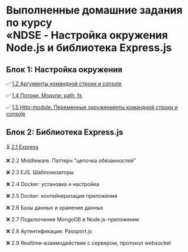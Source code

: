 # Выполненные домашние задания по курсу <br/> **«NDSE - Настройка окружения Node.js и библиотека Express.js**

## Блок 1: Настройка окружения

:white_check_mark: [1.2 Аргументы командной строки и console](https://github.com/KristineGNCH/NDSE/tree/main/HM-1.2)

:white_check_mark: [1.4 Потоки. Модули: path, fs](https://github.com/KristineGNCH/NDSE/tree/main/HM-1.4)

:white_check_mark: [1.5 Http-module. Переменные окружениянты командной строки и console](https://github.com/KristineGNCH/NDSE/tree/main/HM-1.5)


## Блок 2: Библиотека Express.js

:hourglass_flowing_sand: [2.1 Express](https://github.com/KristineGNCH/NDSE/tree/main/HM-2.1)

:x: 2.2 Middleware. Паттерн "цепочка обязанностей"

:x: 2.3 EJS. Шаблонизаторы

:x: 2.4 Docker: установка и настройка

:x: 2.5 Docker: контейнеризация приложения

:x: 2.6 Базы данных и хранение данных

:x: 2.7 Подключение MongoDB в Node.js-приложение

:x: 2.8 Аутентификация. Passport.js

:x: 2.9 Realtime-взаимодействие с сервером, протокол websocket

